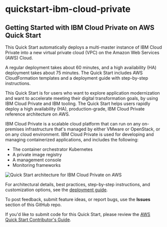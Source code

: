 # quickstart-ibm-cloud-private
## Getting Started with IBM Cloud Private on AWS Quick Start

This Quick Start automatically deploys a multi-master instance of IBM Cloud Private into a new virtual private cloud (VPC) on the Amazon Web Services (AWS) Cloud.

A regular deployment takes about 60 minutes, and a high availability (HA) deployment takes about 75 minutes. The Quick Start includes AWS CloudFormation templates and a deployment guide with step-by-step instructions.

This Quick Start is for users who want to explore application modernization and want to accelerate meeting their digital transformation goals, by using IBM Cloud Private and IBM tooling. The Quick Start helps users rapidly deploy a high availability (HA), production-grade, IBM Cloud Private reference architecture on AWS.

IBM Cloud Private is a scalable cloud platform that can run on any on-premises infrastructure that's managed by either VMware or OpenStack, or on any cloud environment. IBM Cloud Private is used for developing and managing containerized applications, and includes the following:

- The container orchestrator Kubernetes 
- A private image registry
- A management console
- Monitoring frameworks

![Quick Start architecture for IBM Cloud Private on AWS](https://d1.awsstatic.com/partner-network/QuickStart/datasheets/ibm-cloud-private-on-aws-architecture.580f9dd4eaeb3834b31243eac27342b914182ba4.png)

For architectural details, best practices, step-by-step instructions, and customization options, see the [deployment guide](https://fwd.aws/RXkmn).

To post feedback, submit feature ideas, or report bugs, use the **Issues** section of this GitHub repo.

If you'd like to submit code for this Quick Start, please review the [AWS Quick Start Contributor's Guide](https://aws-quickstart.github.io/).
